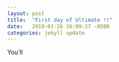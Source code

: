 ```yaml
---
layout: post
title:  "First day of Ultimate !!"
date:   2019-01-26 16:09:27 -0500
categories: jekyll update
---
```

You’ll 